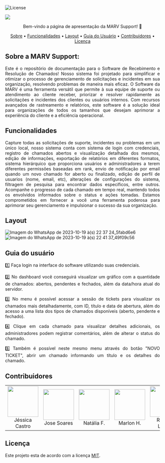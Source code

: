 <img alt="License" src="https://img.shields.io/badge/license-MIT-brightgreen">  

<img src="https://github.com/MARVSupport/.github/assets/114708609/44b51071-aa31-44e0-8a97-7cc7111acbdd"> </p>


 <p align="center"> 
 Bem-vindo a página de apresentação da MARV Support! 👋 <p/>

 <p align="center">
 <a href="#sobre-a-marv-support">Sobre</a> •
 <a href="#funcionalidades">Funcionalidades</a> •
 <a href="#layout">Layout</a> •
 <a href="#guia-do-usuário">Guia do Usuário</a> •
 <a href="#contribuidores">Contribuidores</a> • 
 <a href="#licença">Licença</a>
</p>

## Sobre a MARV Support: 
<p align="justify">
Este é o repositório de documentação para o Software de Recebimento e Resolução de Chamados! Nosso sistema foi projetado para simplificar e otimizar o processo de gerenciamento de solicitações e incidentes em sua organização, resolvendo problemas de maneira mais eficaz.  O Software da MARV  é uma ferramenta versátil que permite à sua equipe de suporte ou atendimento ao cliente receber, priorizar e resolver rapidamente as solicitações e incidentes dos clientes ou usuários internos. Com recursos avançados de rastreamento e relatórios, este software é a solução ideal para organizações de todos os tamanhos que desejam aprimorar a experiência do cliente e a eficiência operacional. </p>


## Funcionalidades
<p align="justify">Capture todas as solicitações de suporte, incidentes ou problemas em um único local, nosso sistema conta com sistema de login com credenciais, registro de chamados abertos e visualização detalhada dos mesmos, edição de informações, exportação de relatórios em diferentes formatos, sistema hierárquico que proporciona usuários e administradores a terem diferentes permissões baseadas em rank, envio de notificação por email quando um novo chamado for aberto ou finalizado, edição de perfil de usuarios (nome, email, etc), alterações de configurações do sistema, filtragem de pesquisa para encontrar dados específicos, entre outros. 
Acompanhe o progresso de cada chamado em tempo real, mantendo todos os envolvidos informados sobre o status e ações tomadas.
Estamos comprometidos em fornecer a você uma ferramenta poderosa para aprimorar seu gerenciamento e impulsionar o sucesso da sua organização. </p>



## Layout

![Imagem do WhatsApp de 2023-10-19 à(s) 22 37 24_5fabd6e6](https://github.com/MARVSupport/.github/assets/120400375/ac766bae-0143-4beb-86a6-e5f35a6e90b8)
![Imagem do WhatsApp de 2023-10-19 à(s) 22 41 37_49f09c56](https://github.com/MARVSupport/.github/assets/120400375/3a6fe704-3b69-4827-93d7-6170ead1b084)


 
## Guia do usuário
<p align="justify">1️⃣ Faça login na interface do software utilizando suas credenciais.</p>
<p align="justify">2️⃣ No dashboard você conseguirá visualizar um gráfico com a quantidade de chamados: abertos, pendentes e fechados, além da data/hora atual do servidor.</p>
<p align="justify">3️⃣ No menu é possível acessar a sessão de tickets para visualizar os chamados mais detalhadamente, com ID, título e data de abertura, além do acesso a uma lista dos tipos de chamados disponíveis (aberto, pendente e fechado).<p/>
<p align="justify">4️⃣ Clique em cada chamado para visualizar detalhes adicionais, os administradores podem registrar comentários, além de alterar o status do chamado.</p>
<p align="justify">5️⃣ Também é possível neste mesmo menu através do botão "NOVO TICKET", abrir um chamado informando um título e os detalhes do chamado.</p>



## Contribuidores

<table>
 <tr> 
    <td align="center"> <img  src="https://github.com/MARVSupport/.github/assets/114708609/7b5a51e0-e429-4e14-b6a9-4cf0e66ebc8c" width=100px> <br/> Jéssica Castro </td>
    <td align="center"> <img  src="https://github.com/MARVSupport/.github/assets/114708609/8b1cdf33-7a0d-450d-82a6-20f26e9a294a" width=100px> <br/> Jose Soares </td>
    <td align="center"> <img  src="https://github.com/MARVSupport/.github/assets/114708609/1c98a25d-d9a6-4b61-8f2e-067fa04ee8c8" width=100px> <br/> Natália F. </td>
    <td align="center"> <img  src="https://github.com/MARVSupport/.github/assets/114708609/db4b9ccf-c42e-4277-ac8b-c234cfa0fe92" width=100px> <br/> Marlon H. </td>
    <td align="center"> <img  src="https://github.com/MARVSupport/.github/assets/114708609/7469f81d-0069-4d0a-b034-a6acc22995ba" width=100px> <br/> Rebeca Louise </td>
    <td align="center"> <img  src="https://github.com/MARVSupport/.github/assets/114708609/5656a4ba-4cab-48d1-8f32-71433106f2d2" width=100px> <br/> Taise Ferreira </td>
    <td align="center"> <img  src="https://github.com/MARVSupport/.github/assets/114708609/7b7214ae-7537-448b-9adc-63f94e8dd328" width=100px> <br/> Victor Silva </td>
    </tr>
</table> 


## Licença
Este projeto esta de acordo com a licença [MIT](./LICENSE).

